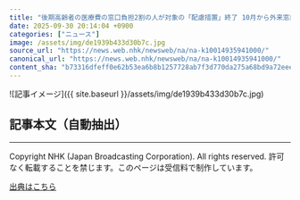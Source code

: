 ```yaml
---
title: "後期高齢者の医療費の窓口負担2割の人が対象の「配慮措置」終了 10月から外来窓口負担増のケースも"
date: 2025-09-30 20:14:04 +0900
categories: ["ニュース"]
image: /assets/img/de1939b433d30b7c.jpg
source_url: "https://news.web.nhk/newsweb/na/na-k10014935941000/"
canonical_url: "https://news.web.nhk/newsweb/na/na-k10014935941000/"
content_sha: "b73316dfeff0e62b53ea6b8b1257728ab7f3d770da275a68bd9a72eeeca06877"
---
```


![記事イメージ]({{ site.baseurl }}/assets/img/de1939b433d30b7c.jpg)

## 記事本文（自動抽出）
<div><div class="_13tndsj2"><nav aria-label="フッターサイトナビゲーション" class="_13tndsj4"></nav><hr class="esl7kn2s esl7kn1l esl7kn1n _14xli2ae"><p class="esl7kn2s esl7kn1m esl7kn1o _1yvk0f68 _1lugom81">Copyright NHK (Japan Broadcasting Corporation). All rights reserved. 許可なく転載することを禁じます。このページは受信料で制作しています。</p></div></div>

[出典はこちら](https://news.web.nhk/newsweb/na/na-k10014935941000/)
